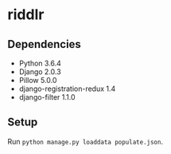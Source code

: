 # riddlr

## Dependencies
- Python 3.6.4
- Django 2.0.3
- Pillow 5.0.0
- django-registration-redux 1.4
- django-filter 1.1.0

## Setup
Run `python manage.py loaddata populate.json`. 